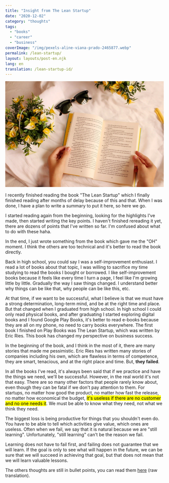 ```yaml
---
title: "Insight from The Lean Startup"
date: "2020-12-02"
category: "thoughts"
tags:
  - "books"
  - "career"
  - "business"
coverImage: "/img/pexels-aline-viana-prado-2465877.webp"
permalink: /lean-startup/
layout: layouts/post-en.njk
lang: en
translation: /lean-startup-id/
---
```


![](/img/pexels-aline-viana-prado-2465877.webp)

I recently finished reading the book "The Lean Startup" which I finally finished reading after months of delay because of this and that. When I was done, I have a plan to write a summary to put it here, so here we go.

I started reading again from the beginning, looking for the highlights I've made, then started writing the key points. I haven't finished rereading it yet, there are dozens of points that I've written so far. I'm confused about what to do with these haha.

In the end, I just wrote something from the book which gave me the "OH" moment. I think the others are too technical and it's better to read the book directly.

Back in high school, you could say I was a self-improvement enthusiast. I read a lot of books about that topic, I was willing to sacrifice my time studying to read the books I bought or borrowed. I like self-improvement books because it feels like every time I turn a page, I feel like I'm growing little by little. Gradually the way I saw things changed. I understand better why things can be like that, why people can be like this, etc.

At that time, if we want to be successful, what I believe is that we must have a strong determination, long-term mind, and be at the right time and place. But that changed when I graduated from high school. In high school I could only read physical books, and after graduating I started exploring digital books and I found Google Play Books, it's better to read e-books because they are all on my phone, no need to carry books everywhere. The first book I finished on Play Books was The Lean Startup, which was written by Eric Ries. This book has changed my perspective on business success.

In the beginning of the book, and I think in the most of it, there are many stories that made me pessimistic. Eric Ries has written many stories of companies including his own, which are flawless in terms of competence, they are smart, tenacious, and at the right place and time. But, **they failed**.

In all the books I've read, it's always been said that if we practice and have the things we need, we'll be successful. However, in the real world it's not that easy. There are so many other factors that people rarely know about, even though they can be fatal if we don't pay attention to them. For startups, no matter how good the product, no matter how fast the release, no matter how economical the budget, <mark>it's useless if there are no customer and no one needs it</mark>. We must be able to know what they need, not what we think they need.

The biggest loss is being productive for things that you shouldn't even do. You have to be able to tell which activities give value, which ones are useless. Often when we fail, we say that it is natural because we are "still learning". Unfortunately, "still learning" can't be the reason we fail.

Learning does not have to fail first, and failing does not guarantee that we will learn. If the goal is only to see what will happen in the future, we can be sure that we will succeed in achieving that goal, but that does not mean that we will learn valuable lessons.

The others thoughts are still in bullet points, you can read them [here](https://www.evernote.com/shard/s337/sh/76163244-072b-7e88-ccc8-6ca62e4adc04/4d7ab2a58da40ce2756f9a83169656eb) (raw translation).
